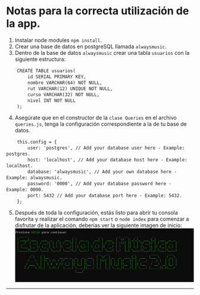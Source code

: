 # Notas para la correcta utilización de la app.
1. Instalar node modules ``` npm install ```.
2. Crear una base de datos en postgreSQL llamada ```alwaysmusic```.
3. Dentro de la base de datos ```alwaysmusic``` crear una tabla ```usuarios``` con la siguiente estructura:
```
    CREATE TABLE usuarios(
        id SERIAL PRIMARY KEY,
        nombre VARCHAR(64) NOT NULL,
        rut VARCHAR(12) UNIQUE NOT NULL,
        curso VARCHAR(32) NOT NULL,
        nivel INT NOT NULL
    ); 
```
4. Asegúrate que en el constructor de la ```clase Queries``` en el archivo ```queries.js```, tenga la configuración correspondiente a la de tu base de datos.
```
    this.config = {
        user: 'postgres', // Add your database user here - Example: postgres.
        host: 'localhost', // Add your database host here - Example: localhost.
        database: 'alwaysmusic', // Add your own database here - Example: alwaysmusic.
        password: '0000', // Add your database password here - Example: 0000.
        port: 5432 // Add your database port here - Example: 5432.
    };
```
5. Después de toda la configuración, estás listo para abrir tu consola favorita y realizar el comando ```npm start``` o ```node index``` para comenzar a disfrutar de la aplicación, deberías ver la siguiente imagen de inicio: ![Welcome Screen](https://github.com/Franxcode/desafio-always-music-2.0/blob/master/assets/img/welcome_screen.PNG?raw=true)

<hr/>